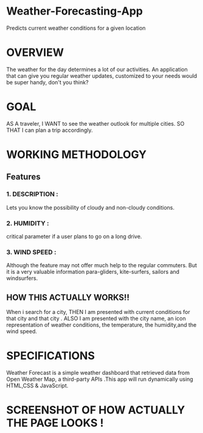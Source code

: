 # Weather-Forecasting-App
Predicts current weather conditions for a given location

# OVERVIEW
The weather for the day determines a lot of our activities. An application that can give you regular weather updates, customized to your needs would be super handy, don't you think?

# GOAL
AS A traveler, I WANT to see the weather outlook for multiple cities. SO THAT I can plan a trip accordingly.

# WORKING METHODOLOGY
## Features
### 1. DESCRIPTION :
Lets you know the possibility of cloudy and non-cloudy conditions.

### 2. HUMIDITY :
critical parameter if a user plans to go on a long drive.

### 3. WIND SPEED :
Although the feature may not offer much help to the regular commuters. But it is a very valuable information para-gliders, kite-surfers, sailors and windsurfers.

## HOW THIS ACTUALLY WORKS!!
When i search for a city, THEN I am presented with current conditions for that city and that city . ALSO I am presented with the city name, an icon representation of weather conditions, the temperature, the humidity,and the wind speed.

# SPECIFICATIONS
Weather Forecast is a simple weather dashboard that retrieved data from Open Weather Map, a third-party APIs .This app will run dynamically using HTML,CSS & JavaScript.

# SCREENSHOT OF HOW ACTUALLY THE PAGE LOOKS !
